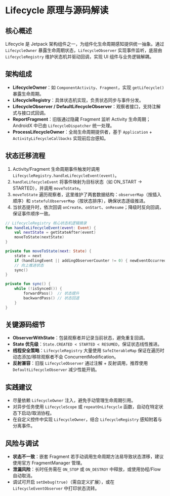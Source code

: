 # Lifecycle 原理与源码解读

## 核心概述
Lifecycle 是 Jetpack 架构组件之一，为组件化生命周期感知提供统一抽象。通过 `LifecycleOwner` 暴露生命周期状态，`LifecycleObserver` 实现事件监听，底层由 `LifecycleRegistry` 维护状态机并驱动回调，实现 UI 组件与业务逻辑解耦。

## 架构组成
- **LifecycleOwner**：如 `ComponentActivity`、`Fragment`，实现 `getLifecycle()` 暴露生命周期。
- **LifecycleRegistry**：具体状态机实现，负责状态同步与事件分发。
- **LifecycleObserver / DefaultLifecycleObserver**：观察者接口，支持注解式与接口式回调。
- **ReportFragment**：旧版通过隐藏 Fragment 监听 Activity 生命周期；AndroidX 中已由 `LifecycleDispatcher` 统一处理。
- **ProcessLifecycleOwner**：全局生命周期提供者，基于 `Application` + `ActivityLifecycleCallbacks` 实现前后台感知。

## 状态迁移流程
1. Activity/Fragment 生命周期事件触发时调用 `LifecycleRegistry.handleLifecycleEvent(event)`。
2. `handleLifecycleEvent` 将事件映射为目标状态（如 ON_START -> STARTED），并调用 `moveToState`。
3. `moveToState` 遍历观察者，这里维护了两套数据结构：`observerMap`（按插入顺序）和 `statefulObserverMap`（按状态排序），确保状态逐级推进。
4. 当状态提升时，依次回调 `onCreate`、`onStart`、`onResume`；降级时反向回调，保证事件顺序一致。

```kotlin
// LifecycleRegistry 核心状态机逻辑摘录
fun handleLifecycleEvent(event: Event) {
    val nextState = getStateAfter(event)
    moveToState(nextState)
}

private fun moveToState(next: State) {
    state = next
    if (handlingEvent || addingObserverCounter != 0) { newEventOccurred = true; return }
    // 向上推进状态
    sync()
}

private fun sync() {
    while (!isSynced()) {
        forwardPass()  // 状态提升
        backwardPass() // 状态回退
    }
}
```

## 关键源码细节
- **ObserverWithState**：包装观察者并记录当前状态，避免重复回调。
- **State 优先级**：`State.CREATED < STARTED < RESUMED`，保证状态线性推进。
- **线程安全策略**：`LifecycleRegistry` 大量使用 `SafeIterableMap` 保证在遍历时动态添加/移除观察者不会 ConcurrentModification。
- **反射兼容**：旧版 `LifecycleObserver` 通过注解 + 反射调用，推荐使用 `DefaultLifecycleObserver` 减少性能开销。

## 实践建议
- 尽量依赖 `LifecycleOwner` 注入，避免手动管理生命周期引用。
- 对异步任务使用 `LifecycleScope` 或 `repeatOnLifecycle` 函数，自动在特定状态下启动/取消协程。
- 在自定义控件中实现 `LifecycleOwner`，结合 `LifecycleRegistry` 感知附着与分离事件。

## 风险与调试
- **状态不一致**：嵌套 Fragment 若手动调用生命周期方法易导致状态漂移，建议使用官方 FragmentManager 管理。
- **泄漏风险**：长时任务需在 `ON_STOP` 或 `ON_DESTROY` 中释放，或使用协程/Flow 自动取消。
- 调试可开启 `setDebug(true)`（需自定义扩展），或在 `LifecycleEventObserver` 中打印状态流转。
